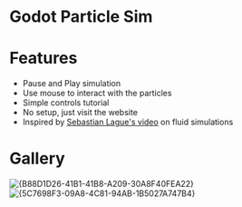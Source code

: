 # Godot Particle Sim

# Features
- Pause and Play simulation
- Use mouse to interact with the particles
- Simple controls tutorial
- No setup, just visit the website
- Inspired by [Sebastian Lague's video](https://www.youtube.com/watch?v=rSKMYc1CQHE) on fluid simulations

# Gallery
![{B88D1D26-41B1-41B8-A209-30A8F40FEA22}](https://github.com/user-attachments/assets/6fe8cca7-28fb-4836-bd75-cc20c465095c)
![{5C7698F3-09A8-4C81-94AB-1B5027A747B4}](https://github.com/user-attachments/assets/75ccf711-3cd1-44d8-bbe1-449509fbde05)
